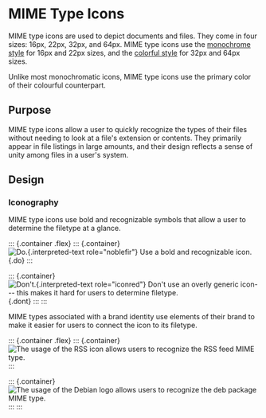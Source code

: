 MIME Type Icons
===============

MIME type icons are used to depict documents and files. They come in
four sizes: 16px, 22px, 32px, and 64px. MIME type icons use the
[monochrome style](../monochrome/index.html) for 16px and 22px sizes,
and the [colorful style](index.html) for 32px and 64px sizes.

Unlike most monochromatic icons, MIME type icons use the primary color
of their colourful counterpart.

Purpose
-------

MIME type icons allow a user to quickly recognize the types of their
files without needing to look at a file\'s extension or contents. They
primarily appear in file listings in large amounts, and their design
reflects a sense of unity among files in a user\'s system.

Design
------

### Iconography

MIME type icons use bold and recognizable symbols that allow a user to
determine the filetype at a glance.

::: {.container .flex}
::: {.container}
![`Do.`{.interpreted-text role="noblefir"} Use a bold and recognizable
icon.](/img/mono-mime-do.png){.do}
:::

::: {.container}
![`Don't.`{.interpreted-text role="iconred"} Don\'t use an overly
generic icon--- this makes it hard for users to determine
filetype.](/img/mono-mime-dont.png){.dont}
:::
:::

MIME types associated with a brand identity use elements of their brand
to make it easier for users to connect the icon to its filetype.

::: {.container .flex}
::: {.container}
![The usage of the RSS icon allows users to recognize the RSS feed MIME
type.](/img/mono-mimebrand-rss.png)
:::

::: {.container}
![The usage of the Debian logo allows users to recognize the deb package
MIME type.](/img/mono-mimebrand-deb.png)
:::
:::
